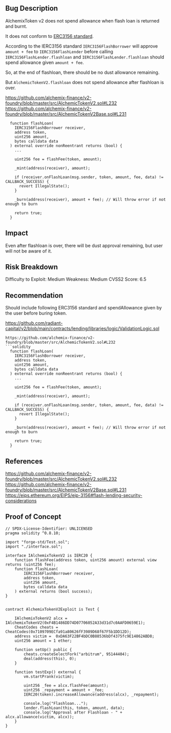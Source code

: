 ## Bug Description
AlchemixToken v2 does not spend allowance when flash loan is returned and burnt.

It does not conform to [ERC3156 standard](https://eips.ethereum.org/EIPS/eip-3156#flash-lending-security-considerations).

According to the IERC3156 standard `IERC3156FlashBorrower` will approve `amount + fee` to `IERC3156FlashLender` before calling `IERC3156FlashLender.flashloan` and `IERC3156FlashLender.flashloan` should spend allowance given `amount + fee`.

So, at the end of flashloan, there should be no dust allowance remaining.

But `AlchemicTokenV2.flashloan` does not spend allowance after flashloan is over.

https://github.com/alchemix-finance/v2-foundry/blob/master/src/AlchemicTokenV2.sol#L232
https://github.com/alchemix-finance/v2-foundry/blob/master/src/AlchemicTokenV2Base.sol#L231

```solidity
  function flashLoan(
    IERC3156FlashBorrower receiver,
    address token,
    uint256 amount,
    bytes calldata data
  ) external override nonReentrant returns (bool) {
	...

    uint256 fee = flashFee(token, amount);

    _mint(address(receiver), amount);

    if (receiver.onFlashLoan(msg.sender, token, amount, fee, data) != CALLBACK_SUCCESS) {
      revert IllegalState();
    }

    _burn(address(receiver), amount + fee); // Will throw error if not enough to burn

    return true;
  }
```

## Impact
Even after flashloan is over, there will be dust approval remaining, but user will not be aware of it.

## Risk Breakdown
Difficulty to Exploit: Medium
Weakness: Medium
CVSS2 Score: 6.5

## Recommendation

Should include following ERC3156 standard and spendAllowance given by the user before buring token.

https://github.com/radiant-capital/v2/blob/main/contracts/lending/libraries/logic/ValidationLogic.sol

```solidity
https://github.com/alchemix-finance/v2-foundry/blob/master/src/AlchemicTokenV2.sol#L232
```solidity
  function flashLoan(
    IERC3156FlashBorrower receiver,
    address token,
    uint256 amount,
    bytes calldata data
  ) external override nonReentrant returns (bool) {
	...

    uint256 fee = flashFee(token, amount);

    _mint(address(receiver), amount);

    if (receiver.onFlashLoan(msg.sender, token, amount, fee, data) != CALLBACK_SUCCESS) {
      revert IllegalState();
    }

    _burn(address(receiver), amount + fee); // Will throw error if not enough to burn

    return true;
  }
```

## References
https://github.com/alchemix-finance/v2-foundry/blob/master/src/AlchemicTokenV2.sol#L232
https://github.com/alchemix-finance/v2-foundry/blob/master/src/AlchemicTokenV2Base.sol#L231
https://eips.ethereum.org/EIPS/eip-3156#flash-lending-security-considerations

## Proof of Concept
```solidity
// SPDX-License-Identifier: UNLICENSED
pragma solidity ^0.8.10;

import "forge-std/Test.sol";
import "./interface.sol";

interface IAlchemixTokenV2 is IERC20 {
	function flashFee(address token, uint256 amount) external view returns (uint256 fee);
	function flashLoan(
		IERC3156FlashBorrower receiver,
		address token,
		uint256 amount,
		bytes calldata data
	) external returns (bool success);
}


contract AlchemixTokenV2Exploit is Test {

    IAlchemixTokenV2 alcx = IAlchemixTokenV2(0xF4B1486DD74D07706052A33d31d7c0AAFD0659E1);
    CheatCodes cheats = CheatCodes(0x7109709ECfa91a80626fF3989D68f67F5b1DD12D);
    address victim =  0xDA63F22BF4bDC0B88536bDf4375fc9E14862ABD8;
	uint256 amount = 1 ether;

    function setUp() public {
        cheats.createSelectFork("arbitrum", 95144404);
        deal(address(this), 0);
    }

    function testExp() external {
        vm.startPrank(victim);

        uint256 _fee = alcx.flashFee(amount);
        uint256 _repayment = amount + _fee;
        IERC20(token).increaseAllowance(address(alcx), _repayment);

        console.log("Flashloan...");
        lender.flashLoan(this, token, amount, data);
		console.log("Approval after Flashloan - " + alcx.allowance(victim, alcx));
    }
}
```